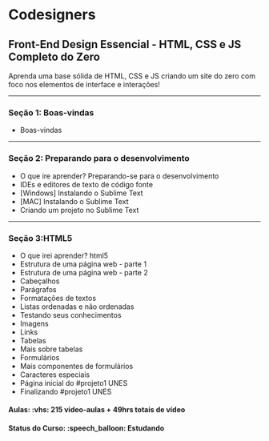 <h1>Codesigners</h1>
<h2>Front-End Design Essencial - HTML, CSS e JS Completo do Zero</h2>

<p>
Aprenda uma base sólida de HTML, CSS e JS criando um site do zero com foco nos elementos de interface e interações!
</p>

<hr>

<h3>Seção 1: Boas-vindas</h3>

<ul>
  <li>Boas-vindas</li>
</ul>

<hr>

<h3>Seção 2: Preparando para o desenvolvimento</h3>

<ul>
  <li>O que ire aprender? Preparando-se para o desenvolvimento</li>
  <li>IDEs e editores de texto de código fonte</li>
  <li>[Windows] Instalando o Sublime Text</li>
  <li>[MAC] Instalando o Sublime Text</li>
  <li>Criando um projeto no Sublime Text</li>
</ul>

<hr>

<h3>Seção 3:HTML5</h3>

<ul>
  <li>O que irei aprender? html5</li>
  <li>Estrutura de uma página web - parte 1</li>
  <li>Estrutura de uma página web - parte 2</li>
  <li>Cabeçalhos</li>
  <li>Parágrafos</li>
  <li>Formatações de textos</li>
  <li>Listas ordenadas e não ordenadas</li>
  <li>Testando seus conhecimentos</li>
  <li>Imagens</li>
  <li>Links</li>
  <li>Tabelas</li>
  <li>Mais sobre tabelas</li>
  <li>Formulários</li>
  <li>Mais componentes de formulários</li>
  <li>Caracteres especiais</li>
  <li>Página inicial do #projeto1 UNES</li>
  <li>Finalizando #projeto1 UNES</li>

</ul>



<h4><b>Aulas:</b> :vhs: 215 video-aulas + 49hrs totais de vídeo</h4>
<h4><b>Status do Curso:</b> :speech_balloon: Estudando</h4>



